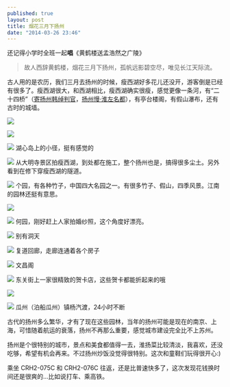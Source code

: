 ```yaml
---
published: true
layout: post
title: 烟花三月下扬州
date: "2014-03-26 23:46"
---
```


还记得小学时全班一起**唱**《黄鹤楼送孟浩然之广陵》

> 故人西辞黄鹤楼，烟花三月下扬州，孤帆远影碧空尽，唯见长江天际流。

古人用的是农历，我们三月去扬州的时候，瘦西湖好多花儿还没开，游客倒是已经有很多了。瘦西湖很大，和西湖相比，瘦西湖确实很瘦，感觉更像一条河，有“二十四桥”（[寄扬州韩绰判官](http://baike.baidu.com/view/160007.htm)，[扬州慢·淮左名都](http://baike.baidu.com/view/2753818.htm)），有亭台楼阁，有假山瀑布，还有古时的城墙。

![](/images/yangzhou1.jpg)

![](/images/yangzhou2.jpg)

![](/images/yangzhou3.jpg)
湖心岛上的小径，挺有感觉的

![](/images/yangzhou4.jpg)
从大明寺景区拍瘦西湖，到处都在施工，整个扬州也是，搞得很多尘土。另外看到在修下穿瘦西湖的隧道。

![](/images/yangzhou5.jpg)
个园，有各种竹子，中国四大名园之一。有很多竹子、假山，四季风景。江南的园林还挺有意思。

![](/images/yangzhou6.jpg)

![](/images/yangzhou7.jpg)
何园，刚好赶上人家拍婚纱照，这个角度好漂亮。

![](/images/yangzhou8.jpg)
别有洞天

![](/images/yangzhou9.jpg)
复道回廊，走廊连通着各个房子

![](/images/yangzhou10.jpg)
文昌阁

![](/images/yangzhou11.jpg)
东关街上一家很精致的贺卡店，这些贺卡都能折起来的哦

![](/images/yangzhou12.jpg)

![](/images/yangzhou13.jpg)
瓜州（泊船瓜州）镇杨汽渡，24小时不断


古代的扬州多么繁华，才有了现在这些园林，当年的扬州可能是现在的南京、上海，可惜随着航运的衰落，扬州不再那么重要，感觉城市建设完全比不上苏州。


扬州是个很特别的城市，景点和美食都值得一去，淮扬菜比较清淡，我喜欢，还没吃够，希望有机会再来。不过扬州炒饭没觉得很特别。这次和童鞋们玩得很开心:)


乘坐 CRH2-075C 和 CRH2-076C 往返，还是比普速快多了，这次发现花钱换时间还是很爽的...比如说打车、乘高铁。